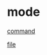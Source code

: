 # mode

[command](https://github.com/franklin-gaoxy/gslave/tree/master/backend/mncet/mncet/plugins/command)

[file](https://github.com/franklin-gaoxy/gslave/tree/master/backend/mncet/mncet/plugins/file)